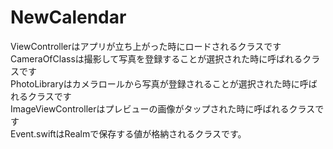 # NewCalendar
ViewControllerはアプリが立ち上がった時にロードされるクラスです
<br>CameraOfClassは撮影して写真を登録することが選択された時に呼ばれるクラスです
<br>PhotoLibraryはカメラロールから写真が登録されることが選択された時に呼ばれるクラスです
<br>ImageViewControllerはプレビューの画像がタップされた時に呼ばれるクラスです
<br>Event.swiftはRealmで保存する値が格納されるクラスです。


